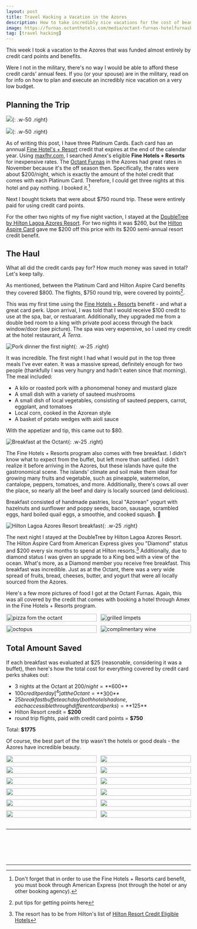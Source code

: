 ```yaml
---
layout: post
title: Travel Hacking a Vacation in the Azores
description: How to take incredibly nice vacations for the cost of beans.
image: https://furnas.octanthotels.com/media/octant-furnas-hotelfurnasboutiquehotel_drone_bysuperazores-2-min.jpg
tag: [travel hacking]
---
```


<style>
    .grid-container {
        display: grid;
        grid-template-columns: repeat(2, minmax(0px, 1fr));
        align-items: start;
        /* grid-template-columns: repeat(2, 1fr); */
        gap: 10px;
        /* width: 80%; */
        /* max-width: 1200px; */
    }
    .grid-item {
        /* background-color: #fff; */
        /* border: 1px solid #ddd; */
        /* border-radius: 5px; */
        overflow: hidden;
        /* box-shadow: 0 2px 5px rgba(0, 0, 0, 0.1); */
    }
    .grid-item img {
        width: 100%;
        height: auto;
        display: flex;
        margin: auto;
    }
</style>

This week I took a vacation to the Azores that was funded almost entirely by credit card points and benefits.

Were I not in the military, there's no way I would be able to afford these credit cards' annual fees. If you (or your spouse) are in the military, read on for info on how to plan and execute an incredibly nice vacation on a very low budget.

## Planning the Trip

![](https://external-content.duckduckgo.com/iu/?u=https%3A%2F%2Ffurnas.octanthotels.com%2Fmedia%2Ffurnas-boutique-hotel-melhor-preco-garantido-room-room-109-2.jpg&f=1&nofb=1&ipt=55516ed16acede9bae5fd608ec8312aeb8da545a53fcb367236c40d5e65a40a1&ipo=images){: .w-50 .right}

![](https://external-content.duckduckgo.com/iu/?u=https%3A%2F%2Fwww.hilton.com%2Fim%2Fen%2FPDLLADI%2F21342169%2Fking-guest-room-bedroom-with-view-1.jpg%3Fimpolicy%3Dcrop%26cw%3D5000%26ch%3D2799%26gravity%3DNorthWest%26xposition%3D0%26yposition%3D266%26rw%3D768%26rh%3D430&f=1&nofb=1&ipt=6cd6b6676d85acea660f445650606159089f9e904e59211808943b66e68490c1&ipo=images){: .w-50 .right}

As of writing this post, I have three Platinum Cards. Each card has an annnual [Fine Hotel's + Resort]() credit that expires at the end of the calendar year. Using [maxfhr.com](https://www.maxfhr.com/), I searched Amex's eligible **Fine Hotels + Resorts** for inexpensive rates. The [Octant Furnas](https://furnas.octanthotels.com/en/) in the Azores had great rates in November because it's the off season then. Specifically, the rates were about $200/night, which is exactly the amount of the hotel credit that comes with each Platinum Card. Therefore, I could get three nights at this hotel and pay nothing. I booked it.[^1]

Next I bought tickets that were about $750 round trip. These were entirely paid for using credit card points.

For the other two nights of my five night vaction, I stayed at the [DoubleTree by Hilton Lagoa Azores Resort](https://www.hilton.com/en/hotels/pdlladi-doubletree-lagoa-azores/gallery/). For two nights it was $260, but the [Hilton Aspire Card]() gave me $200 off this price with its $200 semi-annual resort credit benefit.

## The Haul

What all did the credit cards pay for? How much money was saved in total? Let's keep tally.

As mentioned, between the Platinum Card and Hilton Aspire Card benefits they covered $800. The flights, $750 round trip, were covered by points[^2].

This was my first time using the [Fine Hotels + Resorts]() benefit - and what a great card perk. Upon arrival, I was told that I would receive $100 credit to use at the spa, bar, or restuarant. Additionally, they upgraded me from a double bed room to a king with private pool access through the back window/door (see picture). The spa was very expensive, so I used my credit at the hotel restaurant, *À Terra*.

![Pork dinner the first night](https://lh3.googleusercontent.com/pw/AP1GczOsGbzj3w2q1x1wMqcPXdV-G8mxlUjiwwFoLW5ICVxhqhfv-V92Nal_iImzmK0OMoVYhtlFF-phHfO6EKjKyuyK3l-Pcu6nPonOoAF-EsNh6JLLusqK=w2400){: .w-25 .right}

It was incredible. The first night I had what I would put in the top three meals I've ever eaten. It was a massive spread, definitely enough for two people (thankfully I was very hungry and hadn't eaten since that morning). The meal included:

- A kilo or roasted pork with a phonomenal honey and mustard glaze
- A small dish with a variety of sauteed mushrooms
- A small dish of local vegetables, consisting of sauteed peppers, carrot, eggplant, and tomatoes
- Local corn, cooked in the Azorean style
- A basket of potato wedges with aioli sauce

With the appetizer and tip, this came out to $80.

![Breakfast at the Octant](https://lh3.googleusercontent.com/pw/AP1GczNoUFfI4sk9U9iPl3FIMbOSLosjNwNjLSQHfyCVk5FwVKaVXwHoWMHjs7OUCQqhrCw6nmtvR2GIcbHe8elRDmTyzT2QV2p1Tcln6_LvmbhJxErofbxn=w2400){: .w-25 .right}

The Fine Hotels + Resorts program also comes with free breakfast. I didn't know what to expect from the buffet, but left more than satified. I didn't realize it before arriving in the Azores, but these islands have quite the gastronomical scene. The islands' climate and soil make them ideal for growing many fruits and vegetable, such as pineapple, watermelon, cantalope, peppers, tomatoes, and more. Additionally, there's cows all over the place, so nearly all the beef and dairy is locally sourced (and delicious).

Breakfast consisted of handmade pastries, local "Azorean" yogurt with hazelnuts and sunflower and poppy seeds, bacon, sausage, scrambled eggs, hard boiled quail eggs, a smoothie, and cooked squash. 🤌

![Hilton Lagoa Azores Resort breakfast](https://lh3.googleusercontent.com/pw/AP1GczMj-9G1GjYLzGrGKFcWfjxwhfS5qv-oVUsf22UDzUkE4xHsSXR4oEKVQDOoQy2dQTBY4qRPtPZeND0pHomsYGohBpu9J9o1Prp73APfgU85XMKFkBqM=w2400){: .w-25 .right}

The next night I stayed at the DoubleTree by Hilton Lagoa Azores Resort. The Hilton Aspire Card from American Express gives you "Diamond" status and $200 every six months to spend at Hilton resorts.[^3] Additionally, due to diamond status I was given an upgrade to a King bed with a view of the ocean. What's more, as a Diamond member you receive free breakfast. This breakfast was incredible. Just as at the Octant, there was a very wide spread of fruits, bread, cheeses, butter, and yogurt that were all locally sourced from the Azores.

Here's a few more pictures of food I got at the Octant Furnas. Again, this was all covered by the credit that comes with booking a hotel through Amex in the Fine Hotels + Resorts program.

<div class="grid-container">
    <div class="grid-item">
        <img src="https://lh3.googleusercontent.com/pw/AP1GczMRRIcvz-r1KF0rlbRM_3dSW5J2nWdM_BuXGOdtiorZX7xbPhwQpzMtyBqumx8cPOgz5D14fmJLWAT5g5RwoyGCYBQC-Wz0nghGVdn56-vt0-9ifu4B=w2400" alt="pizza fom the octant">
    </div>
    <div class="grid-item">
        <img src="https://lh3.googleusercontent.com/pw/AP1GczNAzIc8HwXVn6V46VKYbSWY0wbsxYxmgiHQQ_T6gRqj_SdyaF8L5maJomtVwxtaarfOv-F7v3Koa3d0ucTODpr4Swj5ANXEuVCuFBqmYhIeu35POYlX=w2400" alt="grilled limpets">
    </div>
    <div class="grid-item">
        <img src="https://lh3.googleusercontent.com/pw/AP1GczOotLdstR_XEyJx6Qx-XmGX_r_ULoQgzIcMKJQ4EboWP5YEuKIj4fmReNzHFGnajU4FVGTTik8TVWcQD3hCCeXBGQE3nRZX8qLqo5gKe12FszzKcbZk=w2400" alt="octopus">
    </div>
    <div class="grid-item">
        <img src="https://lh3.googleusercontent.com/pw/AP1GczMIVUZzjcYMKlmSUchWzg9cRAZ7hJvzYRrJZZ0__PZ5nXp7VOYWC0XJ3IRNEIoquPtsEuFePyAirTHG-3DzNy_QT52f05FGgtRaemtZA2VEzykPw2nD=w2400" alt="complimentary wine">
    </div>
</div>

## Total Amount Saved

If each breakfast was evaluated at $25 (reasonable, considering it was a buffet), then here's how the total cost for everything covered by credit card perks shakes out:

- 3 nights at the Octant at $200/night = **$600**
- $100 credit per day[^4] at the Octant = **$300**
- $25 breakfast buffet each day (both hotels had one, each accessible through different card perks) = **$125**
- Hilton Resort credit = **$200**
- round trip flights, paid with credit card points = **$750**

Total: **$1775**

Of course, the best part of the trip wasn't the hotels or good deals - the Azores have incredible beauty.

<div class="grid-container">
    <div class="grid-item">
        <img src="https://lh3.googleusercontent.com/pw/AP1GczN5zIiuuNbHWZxe6iA-nfLQMQbSezpa_Qv_2MX5NwqMhTsgepimm_XqnI4tHQtNV5aOSBzODY8qhoMG4PHuBxOeK6kMc7UaO9kcKZSs1pB-J4KVGZa4=w2400" alt="">
    </div>
    <div class="grid-item">
        <img src="https://lh3.googleusercontent.com/pw/AP1GczN4PgEw0SFlYq-hyJycRwRzSHAuMx52W5t7ChF9-QMHoCGF2lHlaA7hwELl7boGSZoKyCu--6ruJuJUYmqgMTuc5f2L1CxdTvkcYOiMzK3_kdEsPery=w2400" alt="">
    </div>
    <div class="grid-item">
        <img src="https://lh3.googleusercontent.com/pw/AP1GczMrmiUJ_PfYLJKHUZDl-JryouzZySyilnrEiJk3XTiARyj5s3xaGREZ8UPjbULf1pGAIh7tErFcw1TyaeEh7DZ7iORVFUoFUmQk20eNsd6EirFYeCV3=w2400" alt="">
    </div>
    <div class="grid-item">
        <img src="https://lh3.googleusercontent.com/pw/AP1GczPgJv-LL4mAdatHbFQ_NskXrHnVyq_7yzgQsVh8V_QT-NnVomBpT59TS2uK3I8vKDA1_NayQR_jrbjPN8w8ey66hvmMpHrC2hY5qyvZicp-d0OvmEHl=w2400" alt="">
    </div>
    <div class="grid-item">
        <img src="https://lh3.googleusercontent.com/pw/AP1GczPio-WJmCUHLbNcP_ozFB2XqqdLpaiBq7mz1Co1WH7Aec-Ml2huaOoH8QRhpje0Ig66YtZYcjxhf5YJWmW9Bjj6_n01tfytCEcTKYF4RMws2gbyeHhl=w2400" alt="">
    </div>
    <div class="grid-item">
        <img src="https://lh3.googleusercontent.com/pw/AP1GczMJLc9G6oO1Sl4QwsmbEJ2H0S457IYLfj0CnbxBY5kvGT7OKZ1uOLdSkMY0IsCGBi4hDK_qDYsU2xifnCw3-XLNuIQi21T1BjM1925hxGIMuZDN5-i5=w2400" alt="">
    </div>
    <div class="grid-item">
        <img src="https://lh3.googleusercontent.com/pw/AP1GczNcHuhRpLxOIhW_3JxtboWLoi3lhYLpAJfMMHMUbQbwT2KehUWrb113QpCgARS89uhfNghOyt3jX3SFB-VpsULhujIaSowa1RxHskt4flCHTpKgiB21=w2400" alt="">
    </div>
    <div class="grid-item">
        <img src="https://lh3.googleusercontent.com/pw/AP1GczP01NvnMzlmv1Z9xKExDbEQBAbIm6rvMmqpCSq60xrbP6-KpeOlHVGoc0lyyNq3j1d1IyJtsf-fkHNZVi9_Ac2BIlPJMXa9f2cNsuubeODl7YuiO96U=w2400" alt="">
    </div>
    <div class="grid-item">
        <img src="" alt="">
    </div>
    <div class="grid-item">
        <img src="" alt="">
    </div>
    <div class="grid-item">
        <img src="" alt="">
    </div>
    <div class="grid-item">
        <img src="" alt="">
    </div>
</div>

<br>

---

<style>
    .row {
        display: flex;
        flex-wrap: wrap;
        padding: 0 4px;
    }
    .column {
        flex: 50%;
        max-width: 50%;
        padding: 0 4px;
    }
</style>

<br>
<br>
<br>
<br>


<!-- ![View out window on flight to Azores](https://lh3.googleusercontent.com/pw/AP1GczPRhnjpgIopx7ympmeSTNKyLftN_QJr3zj_YjxMean6UK9lX38hM2FhCUf6LQjmbwndlIhxLbWONtC9xYpwr-P2cL8HtX0PnkEXEDWuZCLEOZkKhzbs=w2400) -->

---

[^1]: Don't forget that in order to use the Fine Hotels + Resorts card benefit, you must book through American Express (not through the hotel or any other booking agency).
[^2]: put tips for getting points here
[^3]: The resort has to be from Hilton's list of [Hilton Resort Credit Eligible Hotels](https://www.hilton.com/en/hilton-honors/resort-credit-eligible-hotels/)
[^4]: put notes about 